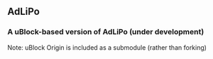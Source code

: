## AdLiPo

### A uBlock-based version of AdLiPo (under development)

Note: uBlock Origin is included as a submodule (rather than forking)
